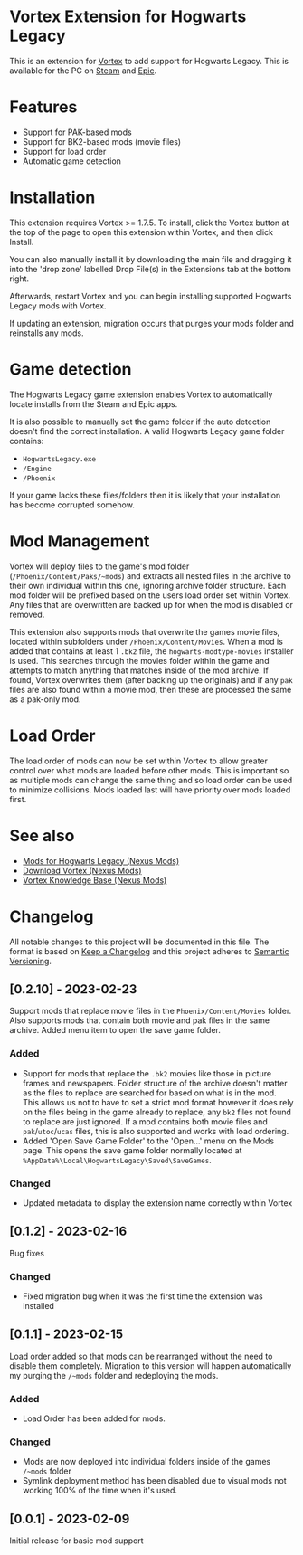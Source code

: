 # Vortex Extension for Hogwarts Legacy

This is an extension for [Vortex](https://www.nexusmods.com/about/vortex/) to add support for Hogwarts Legacy. This is available for the PC on [Steam](https://store.steampowered.com/app/990080/Hogwarts_Legacy/) and [Epic](https://store.epicgames.com/en-US/p/hogwarts-legacy).

# Features

- Support for PAK-based mods
- Support for BK2-based mods (movie files)
- Support for load order
- Automatic game detection
<!-- - Installation of archives which include more than one mod.
- Automatic detection of ModBuddy (the XCOM 2 modding toolkit).
  Load order management (including Steam Workshop entires) -->

# Installation

This extension requires Vortex >= 1.7.5. To install, click the Vortex button at the top of the page to open this extension within Vortex, and then click Install.

You can also manually install it by downloading the main file and dragging it into the 'drop zone' labelled Drop File(s) in the Extensions tab at the bottom right.

Afterwards, restart Vortex and you can begin installing supported Hogwarts Legacy mods with Vortex.

If updating an extension, migration occurs that purges your mods folder and reinstalls any mods.

# Game detection

The Hogwarts Legacy game extension enables Vortex to automatically locate installs from the Steam and Epic apps.

It is also possible to manually set the game folder if the auto detection doesn't find the correct installation. A valid Hogwarts Legacy game folder contains:

- `HogwartsLegacy.exe`
- `/Engine`
- `/Phoenix`

If your game lacks these files/folders then it is likely that your installation has become corrupted somehow.

# Mod Management

Vortex will deploy files to the game's mod folder (`/Phoenix/Content/Paks/~mods`) and extracts all nested files in the archive to their own individual within this one, ignoring archive folder structure. Each mod folder will be prefixed based on the users load order set within Vortex. Any files that are overwritten are backed up for when the mod is disabled or removed.

This extension also supports mods that overwrite the games movie files, located within subfolders under `/Phoenix/Content/Movies`. When a mod is added that contains at least 1 `.bk2` file, the `hogwarts-modtype-movies` installer is used. This searches through the movies folder within the game and attempts to match anything that matches inside of the mod archive. If found, Vortex overwrites them (after backing up the originals) and if any `pak` files are also found within a movie mod, then these are processed the same as a pak-only mod.

# Load Order

The load order of mods can now be set within Vortex to allow greater control over what mods are loaded before other mods. This is important so as multiple mods can change the same thing and so load order can be used to minimize collisions. Mods loaded last will have priority over mods loaded first.

<!--Individual mod entries can be enabled/disabled from the load order section.


## Load Order Management

This extension utilises the "File Based Load Order (FBLO)" framework provided by the core Vortex application. A list of `XComMod` installations present in the game folder is generated and each entry can be re-ordered, enabled or disabled.

A list of enabled mods in the load order is automatically written to the `DefaultModOptions.ini` file, which tells the game which mods to load and in what order.

## Steam Workshop detection

The load order section will also detect mods installed from the Steam Workshop and display them in the load order. These entries can be managed like any other, however, the mod files themselves are not managed by Vortex and must be managed by Steam. You can also use the [Import from Steam Workshop](https://www.nexusmods.com/site/mods/114) extension to import these mods into Vortex.-->

# See also

<!--- [Source Code (GitHub)](https://github.com/insomnious/game-halothemasterchiefcollection)-->

- [Mods for Hogwarts Legacy (Nexus Mods)](https://www.nexusmods.com/hogwartslegacy)
- [Download Vortex (Nexus Mods)](https://www.nexusmods.com/about/vortex/)
- [Vortex Knowledge Base (Nexus Mods)](https://wiki.nexusmods.com/index.php/Category:Vortex)

# Changelog

All notable changes to this project will be documented in this file. The format is based on [Keep a Changelog](http://keepachangelog.com/) and this project adheres to [Semantic Versioning](http://semver.org/).

## [0.2.10] - 2023-02-23

Support mods that replace movie files in the `Phoenix/Content/Movies` folder. Also supports mods that contain both movie and pak files in the same archive. Added menu item to open the save game folder.

### Added

- Support for mods that replace the `.bk2` movies like those in picture frames and newspapers. Folder structure of the archive doesn't matter as the files to replace are searched for based on what is in the mod. This allows us not to have to set a strict mod format however it does rely on the files being in the game already to replace, any `bk2` files not found to replace are just ignored. If a mod contains both movie files and `pak`/`utoc`/`ucas` files, this is also supported and works with load ordering.
- Added 'Open Save Game Folder' to the 'Open...' menu on the Mods page. This opens the save game folder normally located at `%AppData%\Local\HogwartsLegacy\Saved\SaveGames`.

### Changed

- Updated metadata to display the extension name correctly within Vortex

## [0.1.2] - 2023-02-16

Bug fixes

### Changed

- Fixed migration bug when it was the first time the extension was installed

## [0.1.1] - 2023-02-15

Load order added so that mods can be rearranged without the need to disable them completely. Migration to this version will happen automatically my purging the `/~mods` folder and redeploying the mods.

### Added

- Load Order has been added for mods.

### Changed

- Mods are now deployed into individual folders inside of the games `/~mods` folder
- Symlink deployment method has been disabled due to visual mods not working 100% of the time when it's used.

## [0.0.1] - 2023-02-09

Initial release for basic mod support
